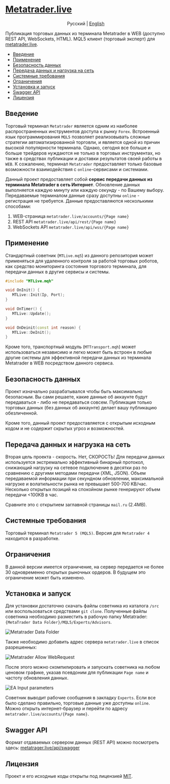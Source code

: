 # [Metatrader.live](https://metatrader.live)

<p align="center">
  <span>Pусский</span> |
  <a href="/README.md">English</a>
</p>

Публикация торговых данных из терминала Metatrader в WEB (доступно REST API, WebSockets, HTML). MQL5 клиент (торговый эксперт) для [metatrader.live](https://metatrader.live).

- [Введение](/lang/README_ru.md#введение)
- [Применение](/lang/README_ru.md#применение)
- [Безопасность данных](/lang/README_ru.md#безопасность-данных)
- [Передача данных и нагрузка на сеть](/lang/README_ru.md#передача-данных-и-нагрузка-на-сеть)
- [Системные требования](/lang/README_ru.md#системные-требования)
- [Ограничения](/lang/README_ru.md#ограничения)
- [Установка и запуск](/lang/README_ru.md#установка-и-запуск)
- [Swagger API](/lang/README_ru.md#swagger-api)
- [Лицензия](/lang/README_ru.md#лицензия)

## Введение
Торговый терминал `Metatrader` является одним из наиболее распространенных инструментов доступа к рынку `Forex`. Встроенный язык программирования `MQL5` позволяет реализовывать сложные стратегии автоматизированной торговли, и является одной из причин высокой популярности терминала. Однако, сегодня все больше и больше трейдеров нуждаются не только в торговых инструментах, но также в средствах публикации и доставки результатов своей работы в `WEB`. К сожалению, терминал `Metatrader` предоставляет только базовые возможности взаимодействия с `online`-сервисами и системами.

Данный проект предоставляет собой **сервис передачи данных из терминала Metatrader в сеть Интернет**. Обновление данных выполняется каждую минуту или каждую секунду - по Вашему выбору. Передаваемые терминалом данные сразу доступны `online` - регистрация не требуется. Данные предоставляются несколькими способами:
1. WEB-страница `metatrader.live/accounts/{Page name}`
2. REST API `metatrader.live/api/rest/{Page name}`
3. WebSockets API `metatrader.live/api/wss/{Page name}`

## Применение
Стандартный советник (`MTLive.mq5`) из данного репозитория может применяться для удаленного контроля за работой торговых роботов, как средство мониторинга состояния торгового терминала, для передачи данных в другие сервисы и системы.

```cpp
#include "MTLive.mqh"

void OnInit() {
   MTLive::Init(Ip, Port);
}

void OnTimer() {
   MTLive::Update();
}

void OnDeinit(const int reason) {
   MTLive::DeInit();
}
```

Кроме того, транспортный модуль (`MTTransport.mqh`) может использоваться независимо и легко может быть встроен в любые другие системы для эффективной передачи данных из терминала Metatrader в WEB посредством данного сервиса.

## Безопасность данных
Проект изначально разрабатывался чтобы быть максимально безопасным. Вы сами решаете, какие данные об аккаунте будут передаваться - либо не передаваться совсем. Публикация только торговых данных (без данных об аккаунте) делает вашу публикацию обезличенной.

Кроме того, данный проект предоставляется с открытым исходным кодом и не содержит скрытых угроз и возможностей.

## Передача данных и нагрузка на сеть
Вторая цель проекта - скорость. Нет, СКОРОСТЬ! Для передачи данных используется экстремально эффективный бинарный протокол, снижающий нагрузку на сетевое подключение в десятки раз по сравнению с другими методами передачи (XML, JSON). Объем передаваемой информации при секундном обновлении, максимальной нагрузке и волатильности рынка не превышает 500-700 KB/час. Несколько открытых позиций на спокойном рынке генерируют объем передачи <100KB в час.

Сравните это с открытием заглавной страницы `mail.ru` (2.4MB).

## Системные требования
Торговый терминал `Metatrader 5 (MQL5)`. Версия для `Metatrader 4` находится в разработке.

## Ограничения
В данной версии имеется ограничение, на cервер передается не более 30 одновременно открытых рыночных ордеров. В будущем это ограничение может быть изменено.

## Установка и запуск
Для установки достаточно скачать файлы советника из каталога `/src` или воспользоваться средствами `git clone`. Полученные файлы советника необходимо разместить в рабочую папку Metatrader: `{MetaTrader Data Folder}/MQL5/Experts/Advisors`. 

![Metatrader Data Folder](/img/data-folder.png "Metatrader Data Folder")

Также необходимо добавить адрес сервера `metatrader.live` в список разрешенных:

![Metatrader Allow WebRequest](/img/allow-web-request.png "Metatrader Allow WebRequest")

После этого можно скомпилировать и запускать советника на любом ценовом графике, указав псевдоним для публикации `Page name` и частоту обновления данных.

![EA Input parameters](/img/input-parameters.png "EA Input parameters")

Советник выводит рабочие сообщения в закладку `Experts`.
Если все было сделано правильно, торговые данные уже доступны `online`. Можно открыть интернет-браузер и перейти по адресу `metatrader.live/accounts/{Page name}`.

## Swagger API
Формат отдаваемых сервером данных (REST API) можно посмотреть здесь: [metatrager.live/api/swagger](https://metatrader.live/api/swagger)

## Лицензия
Проект и его исходные коды открыты под лицензией [MIT](/LICENSE).